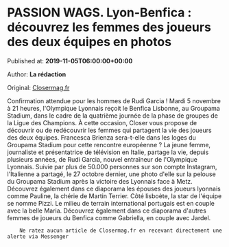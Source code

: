 
# PASSION WAGS. Lyon-Benfica : découvrez les femmes des joueurs des deux équipes en photos

Published at: **2019-11-05T06:00:00+00:00**

Author: **La rédaction**

Original: [Closermag.fr](https://www.closermag.fr/people/passion-wags-lyon-benfica-decouvrez-les-femmes-des-joueurs-des-deux-equipes-en-p-1044192)

Confirmation attendue pour les hommes de Rudi Garcia ! Mardi 5 novembre à 21 heures, l'Olympique Lyonnais reçoit le Benfica Lisbonne, au Groupama Stadium, dans le cadre de la quatrième journée de la phase de groupes de la Ligue des Champions. À cette occasion, Closer vous propose de découvrir ou de redécouvrir les femmes qui partagent la vie des joueurs des deux équipes.
Francesca Brienza sera-t-elle dans les loges du Groupama Stadium pour cette rencontre européenne ? La jeune femme, journaliste et présentatrice de télévision en Italie, partage la vie, depuis plusieurs années, de Rudi Garcia, nouvel entraîneur de l'Olympique Lyonnais. Suivie par plus de 50.000 personnes sur son compte Instagram, l'Italienne a partagé, le 27 octobre dernier, une photo d'elle sur la pelouse du Groupama Stadium après la victoire des Lyonnais face à Metz. Découvrez également dans ce diaporama les épouses des joueurs lyonnais comme Pauline, la chérie de Martin Terrier.
Côté lisboète, la star de l'équipe se nomme Pizzi. Le milieu de terrain international portugais est en couple avec la belle Maria. Découvrez également dans ce diaporama d'autres femmes de joueurs du Benfica comme Gabriella, en couple avec Jardel.

        Ne ratez aucun article de Closermag.fr en recevant directement une alerte via Messenger
      
